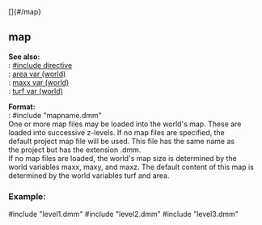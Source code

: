 []{#/map}    
## map    
**See also:**    
:   [#include directive](ref/DM/preprocessor/include)    
:   [area var (world)](ref/world/var/area)    
:   [maxx var (world)](ref/world/var/maxx)    
:   [turf var (world)](ref/world/var/turf)    
<!-- -->    
**Format:**    
:   #include \"mapname.dmm\"    
One or more map files may be loaded into the world\'s map. These are    
loaded into successive z-levels. If no map files are specified, the    
default project map file will be used. This file has the same name as    
the project but has the extension .dmm.    
If no map files are loaded, the world\'s map size is determined by the    
world variables maxx, maxy, and maxz. The default content of this map is    
determined by the world variables turf and area.    
### Example:    
#include \"level1.dmm\" #include \"level2.dmm\" #include \"level3.dmm\"  